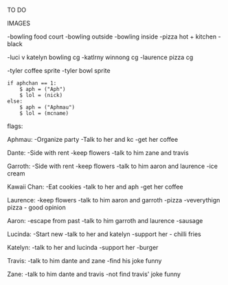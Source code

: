TO DO

IMAGES

-bowling food court
-bowling outside
-bowling inside
-pizza hot + kitchen
-black

-luci v katelyn bowling cg
-katlrny winnong cg
-laurence pizza cg

-tyler coffee sprite
-tyler bowl sprite


    if aphchan == 1:
        $ aph = ("Aph")
        $ lol = (nick)
    else:
        $ aph = ("Aphmau")
        $ lol = (mcname)

flags:

Aphmau:
    -Organize party
    -Talk to her and kc
    -get her coffee

Dante:
    -Side with rent
    -keep flowers
    -talk to him zane and travis

Garroth:
    -Side with rent
    -keep flowers
    -talk to him aaron and laurence
    -ice cream

Kawaii Chan:
    -Eat cookies
    -talk to her and aph
    -get her coffee

Laurence:
    -keep flowers
    -talk to him aaron and garroth
    -pizza
    -veverythign pizza
    - good opinion

Aaron:
    -escape from past
    -talk to him garroth and laurence
    -sausage

Lucinda:
    -Start new
    -talk to her and katelyn
    -support her
    - chilli fries

Katelyn:
    -talk to her and lucinda
    -support her
    -burger

Travis:
    -talk to him dante and zane
    -find his joke funny

Zane:
    -talk to him dante and travis
    -not find travis' joke funny
